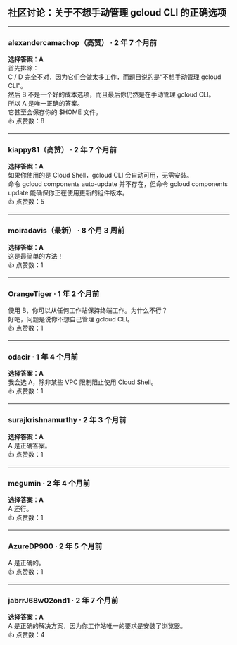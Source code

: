 ## 社区讨论：关于不想手动管理 gcloud CLI 的正确选项

---

### alexandercamachop（高赞） · 2 年 7 个月前  
**选择答案：A**  
首先排除：  
C / D 完全不对，因为它们会做太多工作，而题目说的是“不想手动管理 gcloud CLI”。  
然后 B 不是一个好的成本选项，而且最后你仍然是在手动管理 gcloud CLI。  
所以 A 是唯一正确的答案。  
它甚至会保存你的 $HOME 文件。  
👍 点赞数：8

---

### kiappy81（高赞） · 2 年 7 个月前  
**选择答案：A**  
如果你使用的是 Cloud Shell，gcloud CLI 会自动可用，无需安装。  
命令 gcloud components auto-update 并不存在，但命令 gcloud components update 能确保你正在使用更新的组件版本。  
👍 点赞数：5

---

### moiradavis（最新） · 8 个月 3 周前  
**选择答案：A**  
这是最简单的方法！  
👍 点赞数：1

---

### OrangeTiger · 1 年 2 个月前  
使用 B，你可以从任何工作站保持终端工作。为什么不行？  
好吧，问题是说你不想自己管理 gcloud CLI。  
👍 点赞数：1

---

### odacir · 1 年 4 个月前  
**选择答案：A**  
我会选 A，除非某些 VPC 限制阻止使用 Cloud Shell。  
👍 点赞数：1

---

### surajkrishnamurthy · 2 年 3 个月前  
**选择答案：A**  
A 是正确答案。  
👍 点赞数：1

---

### megumin · 2 年 4 个月前  
**选择答案：A**  
A 还行。  
👍 点赞数：1

---

### AzureDP900 · 2 年 5 个月前  
A 是正确的。  
👍 点赞数：1

---

### jabrrJ68w02ond1 · 2 年 7 个月前  
**选择答案：A**  
A 是正确的解决方案，因为你工作站唯一的要求是安装了浏览器。  
👍 点赞数：4
